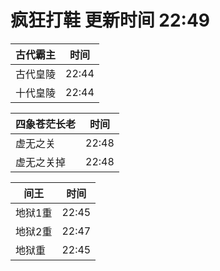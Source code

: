 # 疯狂打鞋 更新时间 22:49

| 古代霸主   | 时间    |
|--------|-------|
| 古代皇陵 | 22:44 |
| 十代皇陵 | 22:44 |

| 四象苍茫长老   | 时间    |
|--------|-------|
| 虚无之关 | 22:48 |
| 虚无之关掉 | 22:48 |

| 间王   | 时间    |
|--------|-------|
| 地狱1重 | 22:45 |
| 地狱2重 | 22:47 |
| 地狱重 | 22:45 |